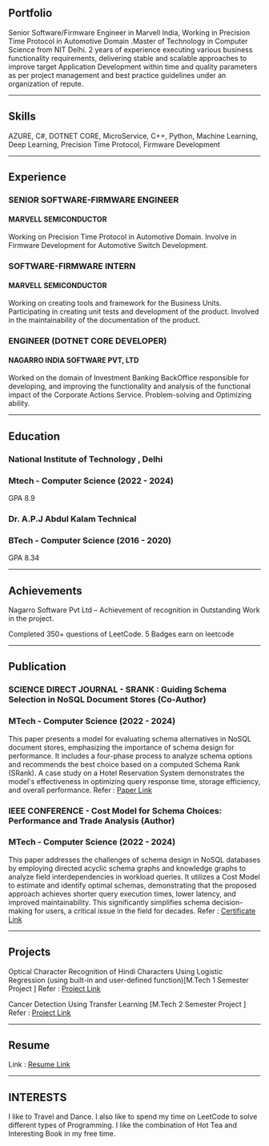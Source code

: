 ## Portfolio

Senior Software/Firmware Engineer in Marvell India, Working in Precision Time Protocol in Automotive Domain .Master of Technology in Computer Science from NIT Delhi. 2 years of experience executing various business functionality requirements, delivering stable and scalable approaches to improve target Application Development within time and quality parameters as per project management and best practice guidelines under an organization of repute.

---

## Skills

<p align='left'>
   AZURE,
   C#,
   DOTNET CORE,
   MicroService,
   C++,
   Python,
   Machine Learning,
   Deep Learning,
   Precision Time Protocol,
   Firmware Development
</p>

---

## Experience

### SENIOR SOFTWARE-FIRMWARE ENGINEER 

#### MARVELL SEMICONDUCTOR
Working on Precision Time Protocol in Automotive Domain. Involve in Firmware Development for Automotive Switch Development.

### SOFTWARE-FIRMWARE INTERN 

#### MARVELL SEMICONDUCTOR
Working on creating tools and framework for the Business Units. Participating in creating unit tests and development of the product. Involved in the maintainability of the documentation of the product. 

### **ENGINEER (DOTNET CORE DEVELOPER)**

#### NAGARRO INDIA SOFTWARE PVT, LTD
Worked on the domain of Investment Banking BackOffice responsible for developing, and improving the functionality and analysis of the functional impact of the Corporate Actions Service. Problem-solving and Optimizing ability.


---

## Education

### **National Institute of Technology , Delhi**
### Mtech - Computer Science (2022 - 2024)
GPA 8.9

### **Dr. A.P.J Abdul Kalam Technical**
### BTech - Computer Science (2016 - 2020)
GPA 8.34

---

## Achievements
Nagarro Software Pvt Ltd –
   Achievement of recognition in
   Outstanding Work in the project.

Completed 350+ questions of LeetCode. 5 Badges earn on leetcode

---

## Publication

### **SCIENCE DIRECT JOURNAL - SRANK : Guiding Schema Selection in NoSQL Document Stores (Co-Author)**
### MTech - Computer Science (2022 - 2024)

This paper presents a model for evaluating schema alternatives in NoSQL document stores, emphasizing the importance of schema design for performance. It includes a four-phase process to analyze schema options and recommends the best choice based on a computed Schema Rank (SRank). A case study on a Hotel Reservation System demonstrates the model's effectiveness in optimizing query response time, storage efficiency, and overall performance.
Refer : <a href="https://www.sciencedirect.com/science/article/abs/pii/S0169023X24000843">Paper Link </a>

### **IEEE CONFERENCE - Cost Model for Schema Choices: Performance and Trade Analysis (Author)**
### MTech - Computer Science (2022 - 2024)

This paper addresses the challenges of schema design in NoSQL databases by employing directed acyclic schema graphs and knowledge graphs to analyze field interdependencies in workload queries. It utilizes a Cost Model to estimate and identify optimal schemas, demonstrating that the proposed approach achieves shorter query execution times, lower latency, and improved maintainability. This significantly simplifies schema decision-making for users, a critical issue in the field for decades.
Refer : <a href="https://drive.google.com/file/d/1VifSF7SHsAhsttwo9L5tHnS2PMOEujDF/view?usp=drive_link">Certificate Link </a>

---

## Projects
Optical Character Recognition of Hindi Characters Using Logistic Regression (using built-in and user-defined function)[M.Tech 1 Semester Project ]
Refer : <a href="https://github.com/bansal-hardik/Python-Project">Project Link </a>

Cancer Detection Using Transfer Learning [M.Tech 2 Semester Project ]
Refer : <a href="https://github.com/bansal-hardik/Python-Project">Project Link </a>

---

## Resume
Link : <a href="https://drive.google.com/file/d/1oD7McPPIo_ITI98Azb_Scn8CkAn0WxUl/view">Resume Link </a>

---

## INTERESTS
I like to Travel and Dance. I also like to spend my time on LeetCode to solve different types of Programming. I like the combination of Hot Tea and Interesting Book in my free time.
